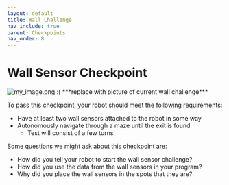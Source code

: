 ```yaml
---
layout: default
title: Wall Challenge
nav_include: true
parent: Checkpoints
nav_order: 8
---
```

# Wall Sensor Checkpoint

<img src="{{ '/_assets/images/my_image.png' | prepend: site.baseurl }}" alt="my_image.png :(">
***replace with picture of current wall challenge***

To pass this checkpoint, your robot should meet the following requirements:

* Have at least two wall sensors attached to the robot in some way
* Autonomously navigate through a maze until the exit is found
    * Test will consist of a few turns

Some questions we might ask about this checkpoint are:

* How did you tell your robot to start the wall sensor challenge?
* How did you use the data from the wall sensors in your program?
* Why did you place the wall sensors in the spots that they are?